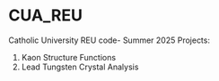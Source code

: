 # CUA_REU
Catholic University REU code- Summer 2025
Projects:
1. Kaon Structure Functions
2. Lead Tungsten Crystal Analysis
